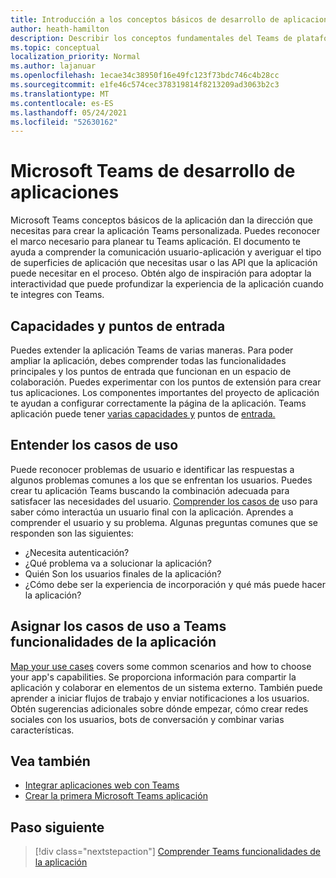 ```yaml
---
title: Introducción a los conceptos básicos de desarrollo de aplicaciones
author: heath-hamilton
description: Describir los conceptos fundamentales del Teams de plataformas.
ms.topic: conceptual
localization_priority: Normal
ms.author: lajanuar
ms.openlocfilehash: 1ecae34c38950f16e49fc123f73bdc746c4b28cc
ms.sourcegitcommit: e1fe46c574cec378319814f8213209ad3063b2c3
ms.translationtype: MT
ms.contentlocale: es-ES
ms.lasthandoff: 05/24/2021
ms.locfileid: "52630162"
---
```

# <a name="microsoft-teams-app-development-fundamentals"></a>Microsoft Teams de desarrollo de aplicaciones

Microsoft Teams conceptos básicos de la aplicación dan la dirección que necesitas para crear la aplicación Teams personalizada. Puedes reconocer el marco necesario para planear tu Teams aplicación. El documento te ayuda a comprender la comunicación usuario-aplicación y averiguar el tipo de superficies de aplicación que necesitas usar o las API que la aplicación puede necesitar en el proceso. Obtén algo de inspiración para adoptar la interactividad que puede profundizar la experiencia de la aplicación cuando te integres con Teams.

## <a name="capabilities-and-entry-points"></a>Capacidades y puntos de entrada

Puedes extender la aplicación Teams de varias maneras. Para poder ampliar la aplicación, debes comprender todas las funcionalidades principales y los puntos de entrada que funcionan en un espacio de colaboración. Puedes experimentar con los puntos de extensión para crear tus aplicaciones. Los componentes importantes del proyecto de aplicación te ayudan a configurar correctamente la página de la aplicación. Teams aplicación puede tener [varias capacidades y](../concepts/capabilities-overview.md) puntos de [entrada.](../concepts/extensibility-points.md)

## <a name="understand-your-use-cases"></a>Entender los casos de uso

Puede reconocer problemas de usuario e identificar las respuestas a algunos problemas comunes a los que se enfrentan los usuarios. Puedes crear tu aplicación Teams buscando la combinación adecuada para satisfacer las necesidades del usuario. [Comprender los casos de](../concepts/design/understand-use-cases.md) uso para saber cómo interactúa un usuario final con la aplicación. Aprendes a comprender el usuario y su problema. Algunas preguntas comunes que se responden son las siguientes:

* ¿Necesita autenticación?
* ¿Qué problema va a solucionar la aplicación?
* Quién Son los usuarios finales de la aplicación?
* ¿Cómo debe ser la experiencia de incorporación y qué más puede hacer la aplicación?

## <a name="map-your-use-cases-to-teams-app-capabilities"></a>Asignar los casos de uso a Teams funcionalidades de la aplicación

[Map your use cases](../concepts/design/map-use-cases.md) covers some common scenarios and how to choose your app's capabilities. Se proporciona información para compartir la aplicación y colaborar en elementos de un sistema externo. También puede aprender a iniciar flujos de trabajo y enviar notificaciones a los usuarios. Obtén sugerencias adicionales sobre dónde empezar, cómo crear redes sociales con los usuarios, bots de conversación y combinar varias características.

## <a name="see-also"></a>Vea también

* [Integrar aplicaciones web con Teams](../samples/integrating-web-apps.md)
* [Crear la primera Microsoft Teams aplicación](../build-your-first-app/build-first-app-overview.md)

## <a name="next-step"></a>Paso siguiente

> [!div class="nextstepaction"]
> [Comprender Teams funcionalidades de la aplicación](capabilities-overview.md)

